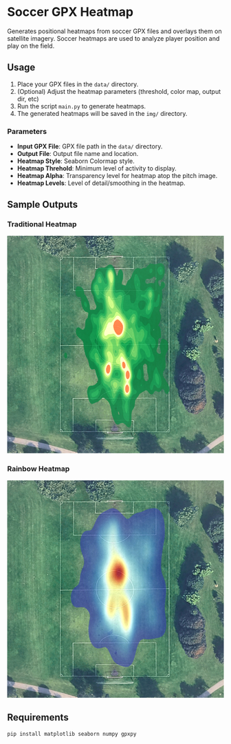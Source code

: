 # Soccer GPX Heatmap

Generates positional heatmaps from soccer GPX files and overlays them on satellite imagery. Soccer heatmaps are used to analyze player position and play on the field.

## Usage

1. Place your GPX files in the `data/` directory.
2. (Optional) Adjust the heatmap parameters (threshold, color map, output dir, etc)
3. Run the script `main.py` to generate heatmaps.
4. The generated heatmaps will be saved in the `img/` directory.

### Parameters

- **Input GPX File**: GPX file path in the `data/` directory.
- **Output File**: Output file name and location.
- **Heatmap Style**: Seaborn Colormap style.
- **Heatmap Threhold**: Minimum level of activity to display.
- **Heatmap Alpha**: Transparency level for heatmap atop the pitch image.
- **Heatmap Levels**: Level of detail/smoothing in the heatmap.


## Sample Outputs

### Traditional Heatmap
![Traditional Heatmap](soccer_heatmap_traditional.png)

### Rainbow Heatmap
![Rainbow Heatmap](soccer_heatmap_rainbow.png)

## Requirements

```sh
pip install matplotlib seaborn numpy gpxpy
